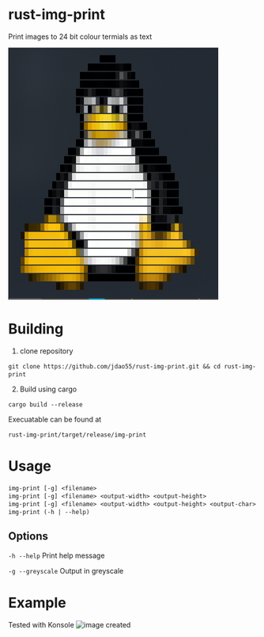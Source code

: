 # rust-img-print
Print images to 24 bit colour termials as text 
 
 ![image created](tux_example.png?raw=true "") 
  
# Building
1. clone repository 
```
git clone https://github.com/jdao55/rust-img-print.git && cd rust-img-print
```
2. Build using cargo
```
cargo build --release
```
Execuatable can be found at 
```
rust-img-print/target/release/img-print
```
# Usage 
```
img-print [-g] <filename>
img-print [-g] <filename> <output-width> <output-height>
img-print [-g] <filename> <output-width> <output-height> <output-char>
img-print (-h | --help)
```

## Options
```-h --help```          Print help message 
 
```-g --greyscale```   Output in greyscale
# Example
Tested with Konsole
![image created](2b_sample_output.png?raw=true "") 
 
